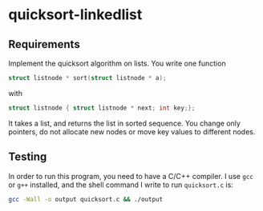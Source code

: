 # quicksort-linkedlist

## Requirements

Implement the quicksort algorithm on lists. You write one function

```c
struct listnode * sort(struct listnode * a);
```

with

```c
struct listnode { struct listnode * next; int key;};
```

It takes a list, and returns the list in sorted sequence.
You change only pointers, do not allocate new nodes or move key values to different nodes.

## Testing

In order to run this program, you need to have a C/C++ compiler.
I use `gcc` or `g++` installed, and the shell command I write to run `quicksort.c` is:

```sh
gcc -Wall -o output quicksort.c && ./output
```